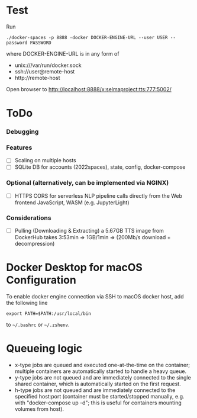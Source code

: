 # Test

Run

```
./docker-spaces -p 8888 -docker DOCKER-ENGINE-URL --user USER --password PASSWORD
```

where DOCKER-ENGINE-URL is in any form of
- unix:///var/run/docker.sock
- ssh://user@remote-host
- http://remote-host

Open browser to [http://localhost:8888/x:selmaproject:tts:777:5002/](http://localhost:8888/x:selmaproject:tts:777:5002/)

# ToDo

### Debugging


### Features

* [ ] Scaling on multiple hosts
* [ ] SQLite DB for accounts (2022spaces), state, config, docker-compose

### Optional (alternatively, can be implemented via NGINX)

* [ ] HTTPS CORS for serverless NLP pipeline calls directly from the Web frontend JavaScript, WASM (e.g. JupyterLight)

### Considerations

* [ ] Pulling (Downloading & Extracting) a 5.67GB TTS image from DockerHub takes 3:53min => 1GB/1min => (200Mb/s download + decompression)

# Docker Desktop for macOS Configuration

To enable docker engine connection via SSH to macOS docker host, add the following line

```export PATH=$PATH:/usr/local/bin```

to `~/.bashrc` or `~/.zshenv`.

# Queueing logic

* x-type jobs are queued and executed one-at-the-time on the container; multiple containers are automatically started to handle a heavy queue.
* y-type jobs are not queued and are immediately connected to the single shared container, which is automatically started on the first request.
* h-type jobs are not queued and are immediately connected to the specified host:port (container must be started/stopped manually, e.g. with "docker-compose up -d"; this is useful for containers mounting volumes from host).
